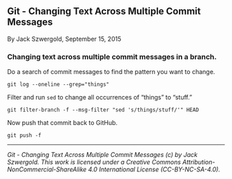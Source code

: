## Git - Changing Text Across Multiple Commit Messages

By Jack Szwergold, September 15, 2015

### Changing text across multiple commit messages in a branch.

Do a search of commit messages to find the pattern you want to change.

    git log --oneline --grep="things"

Filter and run `sed` to change all occurrences of “things” to “stuff.”

    git filter-branch -f --msg-filter "sed 's/things/stuff/'" HEAD

Now push that commit back to GitHub.

    git push -f

***

*Git - Changing Text Across Multiple Commit Messages (c) by Jack Szwergold. This work is licensed under a Creative Commons Attribution-NonCommercial-ShareAlike 4.0 International License (CC-BY-NC-SA-4.0).*